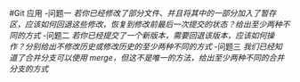 #Git 应用
-问题一
 *若你已经修改了部分文件、并且将其中的一部分加入了暂存区，应该如何回退这些修改，恢复到修改前最后一次提交的状态？给出至少两种不同的方式*
-问题二
 *若你已经提交了一个新版本，需要回退该版本，应该如何操作？分别给出不修改历史或修改历史的至少两种不同的方式*
-问题三
 *我们已经知道了合并分支可以使用 merge，但这不是唯一的方法，给出至少两种不同的合并分支的方式*
